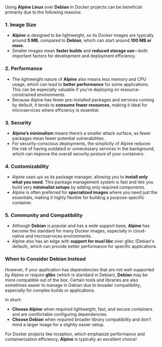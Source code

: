 Using **Alpine Linux** over **Debian** in Docker projects can be beneficial primarily due to the following reasons:

### 1. **Image Size**
   - **Alpine** is designed to be lightweight, so its Docker images are typically around **5 MB**, compared to **Debian**, which can start around **100 MB or more**.
   - Smaller images mean **faster builds** and **reduced storage use**—both important factors for development and deployment efficiency.

### 2. **Performance**
   - The lightweight nature of **Alpine** also means less memory and CPU usage, which can lead to **better performance** for some applications. This can be especially valuable if you're deploying on resource-constrained environments.
   - Because Alpine has fewer pre-installed packages and services running by default, it tends to **consume fewer resources**, making it ideal for microservices where efficiency is essential.

### 3. **Security**
   - **Alpine’s minimalism** means there’s a smaller attack surface, as fewer packages mean fewer potential vulnerabilities.
   - For security-conscious deployments, the simplicity of Alpine reduces the risk of having outdated or unnecessary services in the background, which can improve the overall security posture of your containers.

### 4. **Customizability**
   - Alpine uses `apk` as its package manager, allowing you to **install only what you need**. This package management system is fast and lets you build very **minimalist setups** by adding only required components.
   - Alpine is often preferred for **specialized images** where you need just the essentials, making it highly flexible for building a purpose-specific container.

### 5. **Community and Compatibility**
   - Although **Debian** is popular and has a wide support base, **Alpine** has become the standard for many Docker images, especially in cloud-native and microservices environments.
   - Alpine also has an edge with **support for musl libc** over glibc (Debian's default), which can provide better performance for specific applications.

### When to Consider **Debian** Instead
However, if your application has dependencies that are not well-supported by Alpine or require **glibc** (which is standard in Debian), **Debian** may be more compatible out of the box. Certain tools and libraries are also sometimes easier to manage in Debian due to broader compatibility, especially for complex builds or applications.

In short:
- **Choose Alpine** when required lightweight, fast, and secure containers and are comfortable configuring dependencies.
- **Choose Debian** when required broader library compatibility and don’t mind a larger image for a slightly easier setup.

For Docker projects like inception, which emphasize performance and containerization efficiency, **Alpine** is typically an excellent choice!